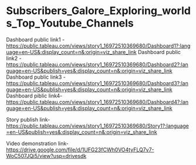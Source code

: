 # Subscribers_Galore_Exploring_worlds_Top_Youtube_Channels


Dashboard public link1 -https://public.tableau.com/views/story1_16972510369680/Dashboard1?:language=en-US&:display_count=n&:origin=viz_share_link
Dashboard public link2 -https://public.tableau.com/views/story1_16972510369680/Dashboard2?:language=en-US&publish=yes&:display_count=n&:origin=viz_share_link
Dashboard public link3 -https://public.tableau.com/views/story1_16972510369680/Dashboard3?:language=en-US&publish=yes&:display_count=n&:origin=viz_share_link
Dashboard piblic link4-https://public.tableau.com/views/story1_16972510369680/Dashboard4?:language=en-US&publish=yes&:display_count=n&:origin=viz_share_link

Story publish link-https://public.tableau.com/views/story1_16972510369680/Story1?:language=en-US&publish=yes&:display_count=n&:origin=viz_share_link

Video demonstration link- https://drive.google.com/file/d/1UFG23fCWh0VO4tyFLQ7v7-WoC507JQi5/view?usp=drivesdk
